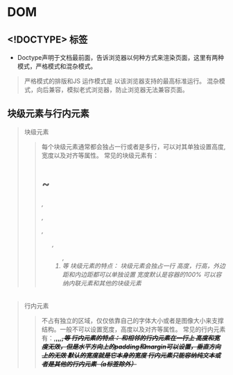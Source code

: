 # DOM

## <!DOCTYPE> 标签
* Doctype声明于文档最前面，告诉浏览器以何种方式来渲染页面，这里有两种模式，严格模式和混杂模式。
>严格模式的排版和JS 运作模式是 以该浏览器支持的最高标准运行。
>混杂模式，向后兼容，模拟老式浏览器，防止浏览器无法兼容页面。

## 块级元素与行内元素
>块级元素
>>每个块级元素通常都会独占一行或者是多行，可以对其单独设置高度,宽度以及对齐等属性。
>>常见的块级元素有：<h1>~<h6>,<p>,<div>,<ul>,<ol>,<li>	等
>块级元素的特点：
>>块级元素会独占一行
>>高度，行高，外边距和内边距都可以单独设置
>>宽度默认是容器的100%
>>可以容纳内联元素和其他的块级元素

>行内元素
>>不占有独立的区域，仅仅依靠自己的字体大小或者是图像大小来支撑结构。一般不可以设置宽度，高度以及对齐等属性。
>>常见的行内元素有：<a>,<strong>,<b>,<em>,<del>,<span>等
>行内元素的特点：
>>和相邻的行内元素在一行上
>>高度和宽度无效，但是水平方向上的padding和margin可以设置，垂直方向上的无效
>>默认的宽度就是它本身的宽度
>>行内元素只能容纳纯文本或者是其他的行内元素（a标签除外）